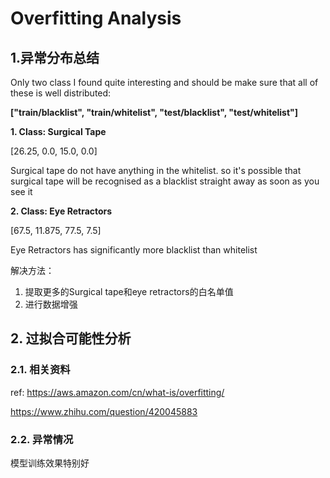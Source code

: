 # Overfitting Analysis 

## 1.异常分布总结

Only two class I found quite interesting and should be make sure that all of these is well distributed:

**["train/blacklist", "train/whitelist", "test/blacklist", "test/whitelist"]**



**1. Class: Surgical Tape**

[26.25, 0.0, 15.0, 0.0]

Surgical tape do not have anything in the whitelist. so it's possible that surgical tape will be recognised as a blacklist straight away as soon as you see it

**2. Class: Eye Retractors**

[67.5, 11.875, 77.5, 7.5]

Eye Retractors has significantly more blacklist than whitelist



解决方法：

1. 提取更多的Surgical tape和eye retractors的白名单值
2. 进行数据增强



## 2. 过拟合可能性分析

### 2.1. 相关资料

ref: https://aws.amazon.com/cn/what-is/overfitting/

https://www.zhihu.com/question/420045883



### 2.2. 异常情况

模型训练效果特别好





